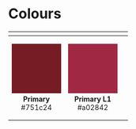 # Colours

<table>
  <thead>
    <tr>
      <th style="text-align:center"></th>
      <th style="text-align:center"></th>
      <th style="text-align:left"></th>
    </tr>
  </thead>
  <tbody>
    <tr>
      <td style="text-align:center">
        <img src="../.gitbook/assets/primary.png" alt/>
        <br /><b>Primary</b> 
        <br />#751c24</td>
      <td style="text-align:center">
        <p>
          <img src="../.gitbook/assets/primary-l1.png" alt/>
          <br /><b>Primary L1<br /></b>#a02842</p>
        <p></p>
      </td>
      <td style="text-align:left"></td>
    </tr>
  </tbody>
</table>

